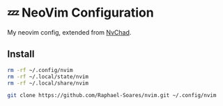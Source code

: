 # 💤 NeoVim Configuration

My neovim config, extended from [NvChad](https://nvchad.com/).

## Install

```bash
rm -rf ~/.config/nvim
rm -rf ~/.local/state/nvim
rm -rf ~/.local/share/nvim

git clone https://github.com/Raphael-Soares/nvim.git ~/.config/nvim
```
